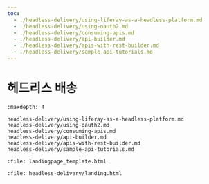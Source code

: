 ```yaml
---
toc:
  - ./headless-delivery/using-liferay-as-a-headless-platform.md
  - ./headless-delivery/using-oauth2.md
  - ./headless-delivery/consuming-apis.md
  - ./headless-delivery/api-builder.md
  - ./headless-delivery/apis-with-rest-builder.md
  - ./headless-delivery/sample-api-tutorials.md
---
```

# 헤드리스 배송

```{toctree}
:maxdepth: 4

headless-delivery/using-liferay-as-a-headless-platform.md
headless-delivery/using-oauth2.md
headless-delivery/consuming-apis.md
headless-delivery/api-builder.md
headless-delivery/apis-with-rest-builder.md
headless-delivery/sample-api-tutorials.md
```

```{raw} html
:file: landingpage_template.html
```

```{raw} html
:file: headless-delivery/landing.html
```
